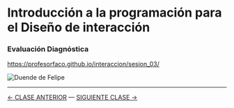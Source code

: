 # Introducción a la programación para el Diseño de interacción

### Evaluación Diagnóstica

https://profesorfaco.github.io/interaccion/sesion_03/

![Duende de Felipe](https://user-images.githubusercontent.com/89948590/132759505-1f9cbee7-1328-4498-b753-07c7f5b2694c.jpg)


- - - - - - - 

[← CLASE ANTERIOR](https://github.com/profesorfaco/interaccion/tree/main/sesion_02) — [SIGUIENTE CLASE →](https://github.com/profesorfaco/interaccion/tree/main/sesion_04)
